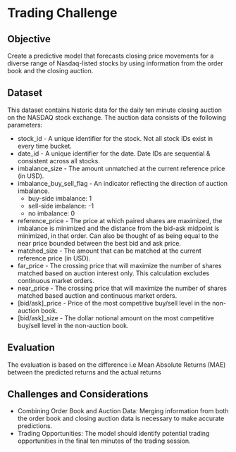 # Trading Challenge


## Objective
Create a predictive model that forecasts closing price movements for a diverse range of Nasdaq-listed stocks by using information from the order book and the closing auction.

## Dataset
This dataset contains historic data for the daily ten minute closing auction on the NASDAQ stock exchange. The auction data consists of the following parameters:
* stock_id - A unique identifier for the stock. Not all stock IDs exist in every time bucket.
* date_id - A unique identifier for the date. Date IDs are sequential & consistent across all stocks.
* imbalance_size - The amount unmatched at the current reference price (in USD).
* imbalance_buy_sell_flag - An indicator reflecting the direction of auction imbalance.
  * buy-side imbalance: 1
  * sell-side imbalance: -1
  * no imbalance: 0 
* reference_price - The price at which paired shares are maximized, the imbalance is minimized and the distance from the bid-ask midpoint is minimized, in that order. Can also be thought of as being equal to the near price bounded between the best bid and ask price.
* matched_size - The amount that can be matched at the current reference price (in USD).
* far_price - The crossing price that will maximize the number of shares matched based on auction interest only. This calculation excludes continuous market orders.
* near_price - The crossing price that will maximize the number of shares matched based auction and continuous market orders.
* [bid/ask]_price - Price of the most competitive buy/sell level in the non-auction book.
* [bid/ask]_size - The dollar notional amount on the most competitive buy/sell level in the non-auction book.


## Evaluation
The evaluation is based on the difference i.e Mean Absolute Returns (MAE) between the predicted returns and the actual returns

## Challenges and Considerations
* Combining Order Book and Auction Data: Merging information from both the order book and closing auction data is necessary to make accurate predictions.
* Trading Opportunities: The model should identify potential trading opportunities in the final ten minutes of the trading session.


